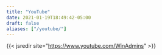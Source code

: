 ```yaml
---
title: "YouTube"
date: 2021-01-19T18:49:42-05:00
draft: false
aliases: ["/youtube/"]
---
```


{{< jsredir site="https://www.youtube.com/WinAdmins" >}}
